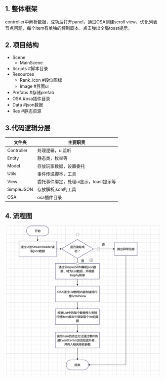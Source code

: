 ## 1. 整体框架

controller中解析数据，成功后打开panel，通过OSA创建scroll view，优化列表节点问题，每个item有单独的控制脚本，点击弹出全局toast提示。


## 2. 项目结构

* Scene
  * MainScene
* Scripts                  #脚本目录
* Resources
  * Rank_icon				          #段位图标
  * Image                  #界面ui
* Prefabs                  #存储prefab
* OSA                      #osa插件目录
* Data                     #json数据
* Res                      #静态资源

## 3.代码逻辑分层
|文件夹        |主要职责                  |
|-----------   |----------              |
|Controller     |处理逻辑，ui监听                |
|Entity       |静态类，枚举等              |
|Model       |存放玩家数据，设置委托            |
|Utils          |事件传递脚本，工具  |
|View         |委托事件绑定，处理ui显示，toast提示等             |
| SimpleJSON | 存放解析json的工具       |
| OSA					| osa插件目录|

## 4. 流程图

![](https://github.com/89trillion-wangjian/RankGame/blob/master/seq.png)
